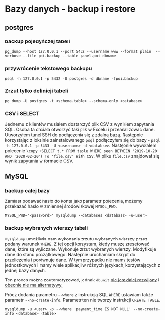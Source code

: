 # Bazy danych - backup i restore

## postgres

### backup pojedyńczej tabeli

```
pg_dump --host 127.0.0.1 --port 5432 --username www --format plain  --verbose --file poi.backup --table panel.poi dbname
```

### przywrócenie tekstowego backupu

```
psql -h 127.0.0.1 -p 5432 -U postgres -d dbname -fpoi.backup
```

### Zrzut tylko definicji tabeli

```
pg_dump -U postgres -t <schema.table> --schema-only <database>
```

### CSV i SELECT

Jednemu z klientów musiałem dostarczyć plik CSV z wynikiem zapytania SQL. Osoba ta chciała otworzyć taki plik w Excelu i przeanalizować dane. Utworzyłem tunel SSH do podłączenia się z zdalną bazą. Następnie korzystając z lokalnie zainstalowanego `psql` podłączyłem się do bazy - `psql -h 127.0.0.1 -p 5433 -U <username> -d <databse>`. Następnie wywołałem polecenie `\copy (SELECT t.* FROM table WHERE seen BETWEEN '2019-10-20' AND '2020-02-20') To 'file.csv' With CSV`. W pliku `file.csv` znajdował się wynik zapytania w formacie CSV.

## MySQL

### backup całej bazy

Zamiast podawać hasło do konta jako parametr polecenia, możemy przekazać hasło w zmiennej środowiskowej `MYSQL_PWD`.

`MYSQL_PWD='<password>' mysqldump --databases <database> -u<user>`

### backup wybranych wierszy tabeli

`mysqldump` umożliwia nam wykonania zrzutu wybranych wierszy przez podany warunek `WHERE`. Z tej opcji korzystam, kiedy muszę zresetować dane, które są wyliczane.
Wykonuje zrzut wybranych wierszy. Modyfikuje dane do stanu początkowego. Następnie uruchamiam skrypt do przeliczenia i porównuje dane. W tym przypadku nie mamy testów jednostkowych i mamy wiele aplikacji w różnych językach, korzystających z jednej bazy danych.

Ten proces można zautomatyzować, jednak `dbunit` [nie jest dalej rozwijany](https://github.com/sebastianbergmann/dbunit/issues/217) i [obecnie nie ma alternatywy.](https://github.com/sebastianbergmann/phpunit/issues/3477)

Prócz dodania parametru `--where` z instrukcją SQL `WHERE` ustawiam także parametr `--no-create-info`. Parametr ten nie tworzy instrukcji `CREATE TABLE`.

`mysqldump -u <user> -p --where 'payment_time IS NOT NULL' --no-create-info <database> <table>`
